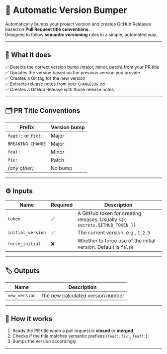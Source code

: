 # 🚀 Automatic Version Bumper

Automatically bumps your project version and creates GitHub Releases based on **Pull Request title conventions**.  
Designed to follow **semantic versioning** rules in a simple, automated way.

---

## 📌 What it does

✅ Detects the correct version bump (major, minor, patch) from your PR title  
✅ Updates the version based on the previous version you provide  
✅ Creates a Git tag for the new version  
✅ Extracts release notes from your `CHANGELOG.md`  
✅ Creates a GitHub Release with those release notes

---

## 🗂️ PR Title Conventions

| Prefix                 | Version bump |
|------------------------|---------------|
| `feat!:` or `fix!:`    | Major         |
| `BREAKING CHANGE`      | Major         |
| `feat:`                | Minor         |
| `fix:`                 | Patch         |
| _(any other)_          | No bump       |

---

## ⚙️ Inputs

| Name             | Required | Description                               |
|------------------|----------|-------------------------------------------|
| `token`          | ✅        | A GitHub token for creating releases. Usually `${{ secrets.GITHUB_TOKEN }}` |
| `initial_version` | ✅       | The current version, e.g., `1.2.3`        |
| `force_initial`  | ❌        | Whether to force use of the initial version. Default is `false` |

---

## 🏷️ Outputs

| Name         | Description                  |
|--------------|------------------------------|
| `new_version` | The new calculated version number |

---

## 📖 How it works

1. Reads the PR title when a pull request is **closed** or **merged**.
2. Checks if the title matches semantic prefixes (`feat:`, `fix:`, `feat!:`).
3. Bumps the version accordingly.
---
